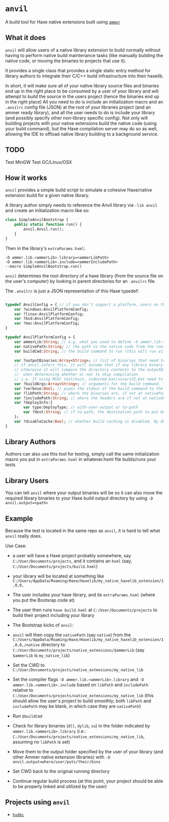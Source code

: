 # `anvil`

A build tool for Haxe native extensions built using [`ammer`](https://github.com/Aurel300/ammer)

## What it does

`anvil` will allow users of a native library extension to build normally without having to perform native build maintenance tasks (like manually building the native code, or moving the binaries to projects that use it).

It provides a single class that provides a single static entry method for library authors to integrate their C/C++ build infrastructure into their haxelib.

In short, it will make sure all of your native library source files and binaries end up in the right place to be consumed by a user of your library and will attempt to build the source in the users project (hence the binaries end up in the right place)
All you need to do is include an initialization macro and an `.anvilrc` config file (JSON) at the root of your libraries project (and an ammer ready library), and all the user needs to do is include your library (and possibly specify other non-library specific config).
Not only will building projects with your native extensions build the native code (using your build command), but the Haxe compilation server may do so as well, allowing the IDE to offload native library building to a background service.

## TODO

Test MinGW
Test GC/Linux/OSX

## How it works

`anvil` provides a simple build script to simulate a cohesive Haxe/native extension build for a given native library.

A library author simply needs to reference the Anvil library via `-lib anvil` and create an initialization macro like so:
```haxe
class SimpleAnvilBootstrap {
    public static function run() {
        anvil.Anvil.run();
    }
}
```

Then in the library's `extraParams.hxml`:
```hxml
-D ammer.lib.<ammerLib>.library=<ammerLibPath>
-D ammer.lib.<ammerLib>.include=<ammerIncludePath>
--macro SimpleAnvilBootstrap.run()
```
`anvil` determines the root directory of a haxe library (from the source file on the user's computer) by looking in parent directories for an `.anvilrc` file.

The `.anvilrc` is just a JSON representation of this Haxe typedef:
```haxe

typedef AnvilConfig = { // if you don't support a platform, users on that platform will be notifeid and anvil will exit.
	var ?windows:AnvilPlatformConfig;
	var ?linux:AnvilPlatformConfig;
	var ?bsd:AnvilPlatformConfig;
	var ?mac:AnvilPlatformConfig;
}

typedef AnvilPlatformConfig = {
	var ammerLib:String; // e.g. what you used to define -D ammer.lib.<ammerLib>.library etc...
	var nativePath:String; // the path to the native code from the root of your project
	var buildCmd:String; // the build command to run (this will run with the native path as its working directory; ensure all environment variables are set in order for this command to be successful)

	var ?outputBinaries:Array<String>; // list of binaries that need to be processed; if this isn't provided, anvil will infer what binaries to move
	// if anvil infers this, it will assume that if any library binary exists, the project was already fully built
	// otherwise it will compare the directory contents to the outputBinaries to determine if the project is already built
	//  when determining whether or not to skip compilation
	// i.e. If using MSVC toolchain, vsdevcmd.bat/vsvars32.bat need to be run in the shell before this.
	var ?buildArgs:Array<String>; // arguments for the build command. This works like Sys.command or new sys.io.Process, can be omitted (with args in cmd name)
	var ?verbose:Bool; // pipes the stdout of the build command to the stdout of the haxe build command.
	var ?libPath:String; // where the binaries are, if not at nativePath
	var ?includePath:String; // where the headers are if not at nativePath
	var ?deployInfo:{
		var type:DeployType; // with-user-output or to-path
		var ?dest:String; // if to-path, the destination path to put built binaries
	};
	var ?disableCache:Bool; // whether build caching is disabled. By default it will rebuild whenever any files in nativePath change
}

```

## Library Authors

Authors can also use this tool for testing, simply call the same initialization macro you put in `extraParams.hxml` in whatever.hxml file builds/runs your tests.

## Library Users

You can tell `anvil` where your output binaries will be so it can also move the required library binaries to your Haxe build output directory by using `-D anvil.output=<path>`
## Example
Because the test is located in the same repo as `anvil`, it is hard to tell what `anvil` really does.

Use Case: 
- a user will have a Haxe project probably somewhere, say `C:/User/Documents/projects`, and it contains an `hxml` (say, `C:/User/Documents/projects/build.hxml`)
-  your library will be located at something like `C:/Users/AppData/Roaming/Haxe/Haxelib/my_native_haxelib_extension/1,0,0,` 
- The user includes your haxe library, and its `extraParams.hxml` (where you put the Bootsrap code at)
- The user then runs `haxe build.hxml` at `C:/User/Documents/projects` to build their project including your library
- The Bootstrap kicks of `anvil`:

- `anvil` will then copy the `nativePath` (say `native`) from the `C:/Users/AppData/Roaming/Haxe/Haxelib/my_native_haxelib_extension/1,0,0,/native` directory to `C:/User/Documents/projects/native_extensions/$ammerLib` (say `$ammerLib` is `my_native_lib`)
- Set the CWD to `C:/User/Documents/projects/native_extensions/my_native_lib`
- Set the compiler flags `-D ammer.lib.<ammerLib>.library` and `-D ammer.lib.<ammerLib>.include` based on `libPath` and `includePath` relative to `C:/User/Documents/projects/native_extensions/my_native_lib` (this should allow the user's project to build smoothly; both `libPath` and `includePath` may be blank, in which case they are `nativePath`)
- Run `$buildCmd`
- Check for library binaries (`dll`, `dylib`, `so`) in the folder indicated by `ammer.lib.<ammerLib>.library` (i.e.: `C:/User/Documents/projects/native_extensions/my_native_lib`, assuming no `libPath` is set)
- Move them to the output folder specified by the user of your library (and other Ammer native extension libraries) with `-D anvil.output=where/user/puts/their/bins`
- Set CWD back to the original running directory
- Continue regular build process (at this point, your project should be able to be properly linked and utilized by the user)

## Projects using `anvil`
- [`hxdbc`](http://GitHub.com/piboistudios/hxdbc)
